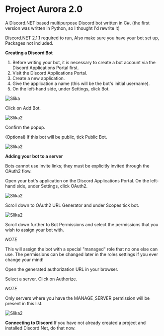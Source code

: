 # Project Aurora 2.0
A Discord.NET based multipurpose Discord bot written in C#.
(the first version was written in Python, so I thought I'd rewrite it)

Discord.NET 2.1.1 required to run,
Also make sure you have your bot set up,
Packages not included.

**Creating a Discord Bot**
1. Before writing your bot, it is necessary to create a bot account via the Discord Applications Portal first.
2. Visit the Discord Applications Portal.
3. Create a new application.
4. Give the application a name (this will be the bot's initial username).
5. On the left-hand side, under Settings, click Bot.

![Slika](https://discord.foxbot.me/stable/guides/getting_started/images/intro-bot-settings.png)

Click on Add Bot.

![Slika2](https://discord.foxbot.me/stable/guides/getting_started/images/intro-add-bot.png)

Confirm the popup.

(Optional) If this bot will be public, tick Public Bot.

![Slika2](https://discord.foxbot.me/stable/guides/getting_started/images/intro-public-bot.png)

**Adding your bot to a server**

Bots cannot use invite links; they must be explicitly invited through the OAuth2 flow.

Open your bot's application on the Discord Applications Portal.
On the left-hand side, under Settings, click OAuth2.

![Slika2](https://discord.foxbot.me/stable/guides/getting_started/images/intro-oauth-settings.png)

Scroll down to OAuth2 URL Generator and under Scopes tick bot.

![Slika2](https://discord.foxbot.me/stable/guides/getting_started/images/intro-scopes-bot.png)

Scroll down further to Bot Permissions and select the permissions that you wish to assign your bot with.

*NOTE*

This will assign the bot with a special "managed" role that no one else can use. The permissions can be changed later in the roles settings if you ever change your mind!

Open the generated authorization URL in your browser.

Select a server.
Click on Authorize.

*NOTE*

Only servers where you have the MANAGE_SERVER permission will be present in this list.

![Slika2](https://discord.foxbot.me/stable/guides/getting_started/images/intro-authorize.png)

**Connecting to Discord**
If you have not already created a project and installed Discord.Net, do that now.
